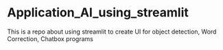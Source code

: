 # Application_AI_using_streamlit
This is a repo about using streamlit to create UI for object detection, Word Correction, Chatbox programs
